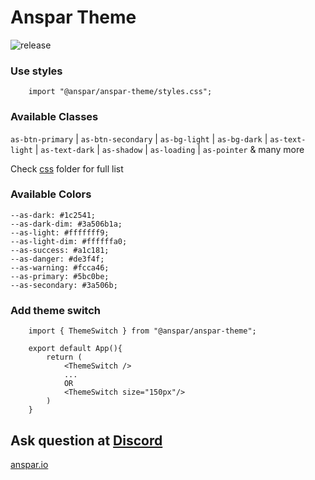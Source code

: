 # Anspar Theme 

![release](https://github.com/anspar/anspar-theme/actions/workflows/release.yml/badge.svg?branch=main)

### Use styles
```
    import "@anspar/anspar-theme/styles.css";
```
### Available Classes
`as-btn-primary` | `as-btn-secondary` | `as-bg-light` | `as-bg-dark` | `as-text-light` | `as-text-dark` | `as-shadow` | `as-loading` | `as-pointer`  & many more

Check [css](src/css) folder for full list

### Available Colors
    --as-dark: #1c2541;
    --as-dark-dim: #3a506b1a;
    --as-light: #fffffff9;
    --as-light-dim: #ffffffa0;
    --as-success: #a1c181;
    --as-danger: #de3f4f;
    --as-warning: #fcca46;
    --as-primary: #5bc0be;
    --as-secondary: #3a506b;


### Add theme switch
```
    import { ThemeSwitch } from "@anspar/anspar-theme";

    export default App(){
        return (
            <ThemeSwitch />
            ...
            OR
            <ThemeSwitch size="150px"/>
        )
    }
```
## Ask question at [Discord](https://discord.gg/ENQfPEcrZJ)

[anspar.io](https://anspar.io)